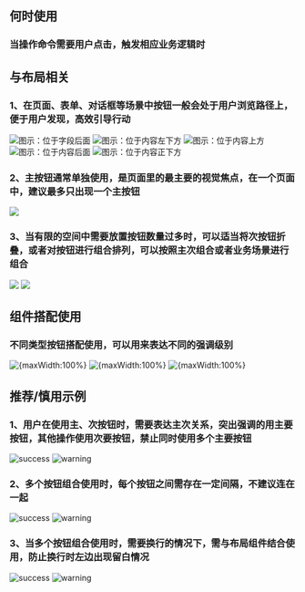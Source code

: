 ## 何时使用

### 当操作命令需要用户点击，触发相应业务逻辑时

## 与布局相关

### 1、在页面、表单、对话框等场景中按钮一般会处于用户浏览路径上，便于用户发现，高效引导行动

![图示：位于字段后面](001)
![图示：位于内容左下方](002)
![图示：位于内容上方](003)
![图示：位于内容后面](004)
![图示：位于内容正下方](005)

### 2、主按钮通常单独使用，是页面里的最主要的视觉焦点，在一个页面中，建议最多只出现一个主按钮

![](006)

### 3、当有限的空间中需要放置按钮数量过多时，可以适当将次按钮折叠，或者对按钮进行组合排列，可以按照主次组合或者业务场景进行组合

![](007)
![](008)

## 组件搭配使用

### 不同类型按钮搭配使用，可以用来表达不同的强调级别

![{maxWidth:100%}](009)
![{maxWidth:100%}](010)
![{maxWidth:100%}](011)

## 推荐/慎用示例

### 1、用户在使用主、次按钮时，需要表达主次关系，突出强调的用主要按钮，其他操作使用次要按钮，禁止同时使用多个主要按钮

![success](012)
![warning](013)

### 2、多个按钮组合使用时，每个按钮之间需存在一定间隔，不建议连在一起

![success](014)
![warning](015)

### 3、当多个按钮组合使用时，需要换行的情况下，需与布局组件结合使用，防止换行时左边出现留白情况

![success](016)
![warning](017)
